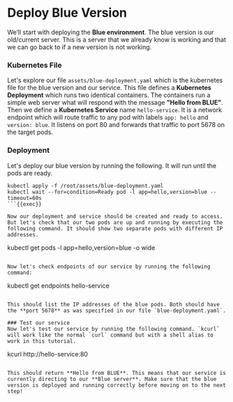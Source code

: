 # Deploy Blue Version

We’ll start with deploying the **Blue environment**. The blue version is our old/current server. This is a server that we already know is working and that we can go back to if a new version is not working. 

### Kubernetes File
Let's explore our file `assets/blue-deployment.yaml` which is the kubernetes file for the blue version and our service. 
This file defines a **Kubernetes Deployment** which runs two identical containers. The containers run a simple web server what will respond with the message **"Hello from BLUE"**. 
Then we define a **Kubernetes Service** name `hello-service`. It is a network endpoint which will route traffic to any pod with labels `app: hello` and `version: blue`. It listens on port 80 and forwards that traffic to port 5678 on the target pods.

### Deployment
Let's deploy our blue version by running the following. It will run until the pods are ready.  

```
kubectl apply -f /root/assets/blue-deployment.yaml
kubectl wait --for=condition=Ready pod -l app=hello,version=blue --timeout=60s
```{{exec}}

Now our deployment and service should be created and ready to access. But let's check that our two pods are up and running by executing the following command. It should show two separate pods with different IP addresses. 

```
kubectl get pods -l app=hello,version=blue -o wide
```{{exec}}

Now let's check endpoints of our service by running the following command:

```
kubectl get endpoints hello-service
```{{exec}}

This should list the IP addresses of the blue pods. Both should have the **port 5678** as was specified in our file `blue-deployment.yaml`. 

### Test our service
Now let's test our service by running the following command. `kcurl` will work like the normal `curl` command but with a shell alias to work in this tutorial. 

```
kcurl http://hello-service:80
```{{exec}}

This should return **Hello from BLUE**. This means that our service is currently directing to our **Blue server**. Make sure that the blue version is deployed and running correctly before moving on to the next step!